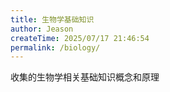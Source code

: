 ```yaml
---
title: 生物学基础知识
author: Jeason
createTime: 2025/07/17 21:46:54
permalink: /biology/
---
```

收集的生物学相关基础知识概念和原理
